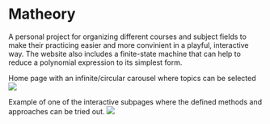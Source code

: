 # Matheory
A personal project for organizing different courses and subject fields to make their practicing easier and more convinient in a playful, interactive way. The website also includes a finite-state machine that can help to reduce a polynomial expression to its simplest form.

Home page with an infinite/circular carousel where topics can be selected
![](https://i.ibb.co/ZN6PmBX/280876841-706818200565699-7461416437388426293-n.png)

Example of one of the interactive subpages where the defined methods and approaches can be tried out.
![](https://i.ibb.co/Pm1rMm8/280931694-1143487939837174-7984895574848322976-n.png)
